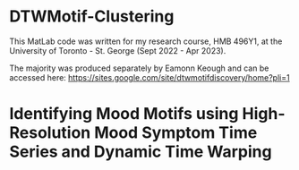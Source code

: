 # DTWMotif-Clustering

This MatLab code was written for my research course, HMB 496Y1, at the University of Toronto - St. George (Sept 2022 - Apr 2023).

The majority was produced separately by Eamonn Keough and can be accessed here: 
https://sites.google.com/site/dtwmotifdiscovery/home?pli=1

# Identifying Mood Motifs using High-Resolution Mood Symptom Time Series and Dynamic Time Warping

